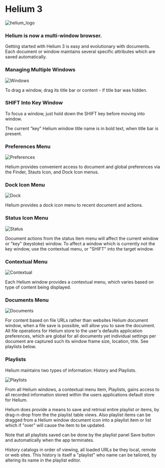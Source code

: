 # Helium 3

![helium_logo](/images/helium_logo.png)
### Helium is now a multi-window browser.

Getting started with Helium 3 is easy and evolutionary with documents. Each
document or window maintains several specific attributes which are saved
automatically.

### Managing Multiple Windows

![Windows](/images/windows.png)

To drag a window, drag its title bar or content - if title bar was hidden.

### SHIFT Into Key Window

To focus a window, just hold down the SHIFT key before moving into window.

The current "key" Helium window title name is in bold text, when title bar
is present.

### Preferences Menu

![Preferences](/images/preferences.png)

Helium provides convenient access to document and global preferences via the Finder, Stauts Icon, and Dock Icon menus.

### Dock Icon Menu

![Dock](/images/dock.png)

Helium provides a dock icon menu to recent document and actions.

### Status Icon Menu

![Status](/images/status.png)

Document actions from the status item menu will affect the current window
or "key" (keystoke) window.  To affect a window which is currently not the
key window, use the contextual menu, or "SHIFT" into the target window.

### Contextual Menu

![Contextual](contextual.png)

Each Helium window provides a contextual menu, which varies based on type of
content being displayed.

### Documents Menu

![Documents](/images/documents.png)

For content based on file URLs rather than websites Helium document window,
when a file save is possible, will allow you to save the document. All file
operations for Helium store to the user's defaults application preferences,
which are global for all documents yet individual settings per document are
captured such its window frame size, location, title. See playlists below.

### Playlists

Helium maintains two types of information: History and Playlists.

![Playlists](/images/playlists.png)

From all Helium windows, a contextual menu item, Playlists, gains access to
all recorded information stored within the users applications default store
for Helium.

Helium does provide a means to save and retrival entire playlist or items,
by drag-n-drop from the the playlist table views. Also playlist items can
be dragged from a Helium window document icon into a playlist item or list
which if "over" will cause the item to be updated.

Note that all playlists saved can be done by the playlist panel Save button
and automatically when the app terminates.

History catalogs in order of viewing, all loaded URLs be they local, remote
or web sites. This history is itself a "playlist" who name can be tailored,
by altering its name in the playlist editor.


